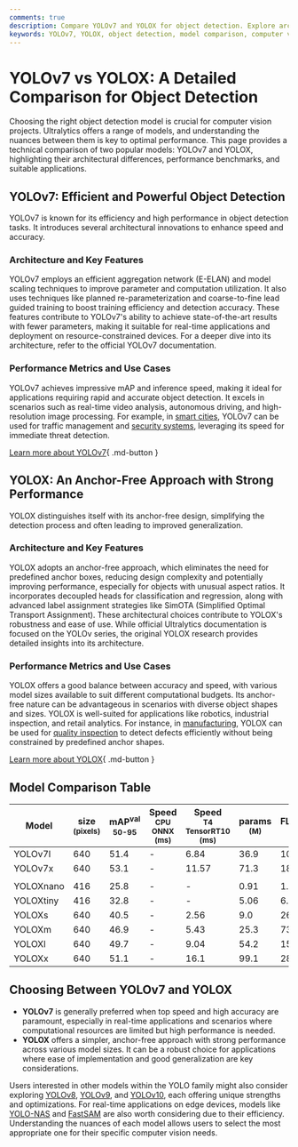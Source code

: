 ```yaml
---
comments: true
description: Compare YOLOv7 and YOLOX for object detection. Explore architecture, performance benchmarks, and use cases to choose the best model for your project.
keywords: YOLOv7, YOLOX, object detection, model comparison, computer vision, YOLO models, AI, deep learning, performance benchmarks, model architecture
---
```


# YOLOv7 vs YOLOX: A Detailed Comparison for Object Detection

Choosing the right object detection model is crucial for computer vision projects. Ultralytics offers a range of models, and understanding the nuances between them is key to optimal performance. This page provides a technical comparison of two popular models: YOLOv7 and YOLOX, highlighting their architectural differences, performance benchmarks, and suitable applications.

<script async src="https://cdn.jsdelivr.net/npm/chart.js@3.9.1/dist/chart.min.js"></script>
<script defer src="../../javascript/benchmark.js"></script>

<canvas id="modelComparisonChart" width="1024" height="400" active-models='["YOLOv7", "YOLOX"]'></canvas>

## YOLOv7: Efficient and Powerful Object Detection

YOLOv7 is known for its efficiency and high performance in object detection tasks. It introduces several architectural innovations to enhance speed and accuracy.

### Architecture and Key Features

YOLOv7 employs an efficient aggregation network (E-ELAN) and model scaling techniques to improve parameter and computation utilization. It also uses techniques like planned re-parameterization and coarse-to-fine lead guided training to boost training efficiency and detection accuracy. These features contribute to YOLOv7's ability to achieve state-of-the-art results with fewer parameters, making it suitable for real-time applications and deployment on resource-constrained devices. For a deeper dive into its architecture, refer to the official YOLOv7 documentation.

### Performance Metrics and Use Cases

YOLOv7 achieves impressive mAP and inference speed, making it ideal for applications requiring rapid and accurate object detection. It excels in scenarios such as real-time video analysis, autonomous driving, and high-resolution image processing. For example, in [smart cities](https://www.ultralytics.com/blog/computer-vision-ai-in-smart-cities), YOLOv7 can be used for traffic management and [security systems](https://www.ultralytics.com/blog/security-alarm-system-projects-with-ultralytics-yolov8), leveraging its speed for immediate threat detection.

[Learn more about YOLOv7](https://docs.ultralytics.com/models/yolov7/){ .md-button }

## YOLOX: An Anchor-Free Approach with Strong Performance

YOLOX distinguishes itself with its anchor-free design, simplifying the detection process and often leading to improved generalization.

### Architecture and Key Features

YOLOX adopts an anchor-free approach, which eliminates the need for predefined anchor boxes, reducing design complexity and potentially improving performance, especially for objects with unusual aspect ratios. It incorporates decoupled heads for classification and regression, along with advanced label assignment strategies like SimOTA (Simplified Optimal Transport Assignment). These architectural choices contribute to YOLOX's robustness and ease of use. While official Ultralytics documentation is focused on the YOLOv series, the original YOLOX research provides detailed insights into its architecture.

### Performance Metrics and Use Cases

YOLOX offers a good balance between accuracy and speed, with various model sizes available to suit different computational budgets. Its anchor-free nature can be advantageous in scenarios with diverse object shapes and sizes. YOLOX is well-suited for applications like robotics, industrial inspection, and retail analytics. For instance, in [manufacturing](https://www.ultralytics.com/solutions/ai-in-manufacturing), YOLOX can be used for [quality inspection](https://www.ultralytics.com/blog/quality-inspection-in-manufacturing-traditional-vs-deep-learning-methods) to detect defects efficiently without being constrained by predefined anchor shapes.

[Learn more about YOLOX](https://github.com/Megvii-BaseDetection/YOLOX){ .md-button }

## Model Comparison Table

| Model     | size<br><sup>(pixels) | mAP<sup>val<br>50-95 | Speed<br><sup>CPU ONNX<br>(ms) | Speed<br><sup>T4 TensorRT10<br>(ms) | params<br><sup>(M) | FLOPs<br><sup>(B) |
| --------- | --------------------- | -------------------- | ------------------------------ | ----------------------------------- | ------------------ | ----------------- |
| YOLOv7l   | 640                   | 51.4                 | -                              | 6.84                                | 36.9               | 104.7             |
| YOLOv7x   | 640                   | 53.1                 | -                              | 11.57                               | 71.3               | 189.9             |
|           |                       |                      |                                |                                     |                    |                   |
| YOLOXnano | 416                   | 25.8                 | -                              | -                                   | 0.91               | 1.08              |
| YOLOXtiny | 416                   | 32.8                 | -                              | -                                   | 5.06               | 6.45              |
| YOLOXs    | 640                   | 40.5                 | -                              | 2.56                                | 9.0                | 26.8              |
| YOLOXm    | 640                   | 46.9                 | -                              | 5.43                                | 25.3               | 73.8              |
| YOLOXl    | 640                   | 49.7                 | -                              | 9.04                                | 54.2               | 155.6             |
| YOLOXx    | 640                   | 51.1                 | -                              | 16.1                                | 99.1               | 281.9             |

## Choosing Between YOLOv7 and YOLOX

- **YOLOv7** is generally preferred when top speed and high accuracy are paramount, especially in real-time applications and scenarios where computational resources are limited but high performance is needed.
- **YOLOX** offers a simpler, anchor-free approach with strong performance across various model sizes. It can be a robust choice for applications where ease of implementation and good generalization are key considerations.

Users interested in other models within the YOLO family might also consider exploring [YOLOv8](https://www.ultralytics.com/yolo), [YOLOv9](https://docs.ultralytics.com/models/yolov9/), and [YOLOv10](https://docs.ultralytics.com/models/yolov10/), each offering unique strengths and optimizations. For real-time applications on edge devices, models like [YOLO-NAS](https://docs.ultralytics.com/models/yolo-nas/) and [FastSAM](https://docs.ultralytics.com/models/fast-sam/) are also worth considering due to their efficiency. Understanding the nuances of each model allows users to select the most appropriate one for their specific computer vision needs.